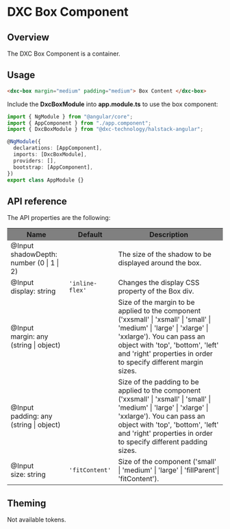# DXC Box Component

## Overview

The DXC Box Component is a container.

## Usage

```html
<dxc-box margin="medium" padding="medium"> Box Content </dxc-box>
```

Include the **DxcBoxModule** into **app.module.ts** to use the box component:

```ts
import { NgModule } from "@angular/core";
import { AppComponent } from "./app.component";
import { DxcBoxModule } from "@dxc-technology/halstack-angular";

@NgModule({
  declarations: [AppComponent],
  imports: [DxcBoxModule],
  providers: [],
  bootstrap: [AppComponent],
})
export class AppModule {}
```

## API reference

The API properties are the following:

<table>
    <tr style="background-color: grey">
        <th>Name</th>
        <th>Default</th>
        <th>Description</th>
    </tr>
    <tr>
        <td>@Input<br>shadowDepth: number (0 | 1 | 2)</td>
        <td></td>
        <td>The size of the shadow to be displayed around the box.</td>
    </tr>
    <tr>
        <td>@Input<br>display: string</td>
        <td>
        <code>'inline-flex'</code>
        </td>
        <td>Changes the display CSS property of the Box div.</td>
    </tr>
    <tr>
        <td>@Input<br>margin: any (string | object)</td>
        <td></td>
        <td>
        Size of the margin to be applied to the component ('xxsmall' | 'xsmall' |
        'small' | 'medium' | 'large' | 'xlarge' | 'xxlarge'). You can pass an
        object with 'top', 'bottom', 'left' and 'right' properties in order to
        specify different margin sizes.
        </td>
    </tr>
    <tr>
        <td>@Input<br>padding: any (string | object)</td>
        <td></td>
        <td>
        Size of the padding to be applied to the component ('xxsmall' | 'xsmall' |
        'small' | 'medium' | 'large' | 'xlarge' | 'xxlarge'). You can pass an
        object with 'top', 'bottom', 'left' and 'right' properties in order to
        specify different padding sizes.
        </td>
    </tr>
    <tr>
        <td>@Input<br>size: string</td>
        <td>
        <code>'fitContent'</code>
        </td>
        <td>
        Size of the component ('small' | 'medium' | 'large' | 'fillParent'|
        'fitContent').
        </td>
    </tr>
</table>

## Theming

Not available tokens.
